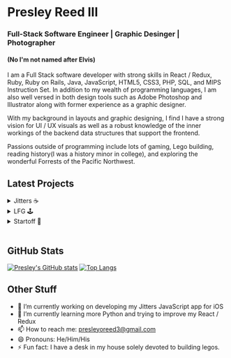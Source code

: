 # Presley Reed III
### Full-Stack Software Engineer | Graphic Desinger | Photographer
#### (No I'm not named after Elvis)

I am a Full Stack software developer with strong skills in React / Redux, Ruby, Ruby on Rails, Java, JavaScript, HTML5, CSS3, PHP, SQL, and MIPS Instruction Set. In addition to my wealth of programming languages, I am also well versed in both design tools such as Adobe Photoshop and Illustrator along with former experience as a graphic designer. 

With my background in layouts and graphic designing, I find I have a strong vision for UI / UX visuals as well as a robust knowledge of the inner workings of the backend data structures that support the frontend. 

Passions outside of programming include lots of gaming, Lego building, reading history(I was a history minor in college), and exploring the wonderful Forrests of the Pacific Northwest.

## Latest Projects
<details>
<summary>Jitters ☕️</summary>
<br>
Jitters is a JavaScipt project with the goal of monitoring ones caffeine consumption over the course of a single day. Set your daily limit and watch the waves rise as you move through the day.

- [Live Site](http://presleyoreed.com/jitters/)
- [GitHub](https://github.com/presleyoreed3/jitters)

</details>

<details>
<summary>LFG 🕹</summary>
<br>
A website built on the MERN Stack with a focus on making groups for sporting and gaming activities.

- [Live Site](http://lfg-mern.herokuapp.com)
- [GitHub](https://github.com/presleyoreed3/LFG)

</details>

<details>
<summary>Startoff 🏁</summary>
<br>
Startoff is a clone of the popular crowdfunding site Kickstarter. Written with Ruby on Rails in the backend and React/Redux on the frontend.

- [Live Site](https://start-off.herokuapp.com/#/)
- [GitHub](https://github.com/presleyoreed3/Startoff)

</details>
<br>

## GitHub Stats
[![Presley's GitHub stats](https://github-readme-stats.vercel.app/api?username=presleyoreed3&theme=vue-dark)](https://github.com/anuraghazra/github-readme-stats)
[![Top Langs](https://github-readme-stats.vercel.app/api/top-langs/?username=presleyoreed3&theme=vue-dark&layout=compact&exclude_repo=cohort-resources,Startoff)](https://github.com/anuraghazra/github-readme-stats)

## Other Stuff
- 🔭 I’m currently working on developing my Jitters JavaScript app for iOS
- 🌱 I’m currently learning more Python and trying to improve my React / Redux
- 📫 How to reach me: presleyoreed3@gmail.com
- 😄 Pronouns: He/Him/His
- ⚡ Fun fact: I have a desk in my house solely devoted to building legos.



